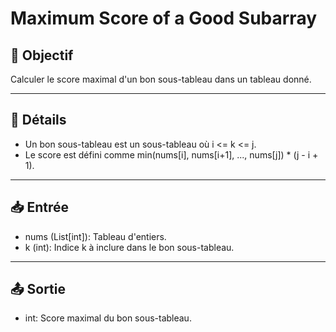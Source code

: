 # Maximum Score of a Good Subarray

## 🎯 Objectif

Calculer le score maximal d'un bon sous-tableau dans un tableau donné.

---

## 📝 Détails

- Un bon sous-tableau est un sous-tableau où i <= k <= j.
- Le score est défini comme min(nums[i], nums[i+1], ..., nums[j]) * (j - i + 1).


---

## 📥 Entrée

- nums (List[int]): Tableau d'entiers.
- k (int): Indice k à inclure dans le bon sous-tableau.


---

## 📤 Sortie

- int: Score maximal du bon sous-tableau.

